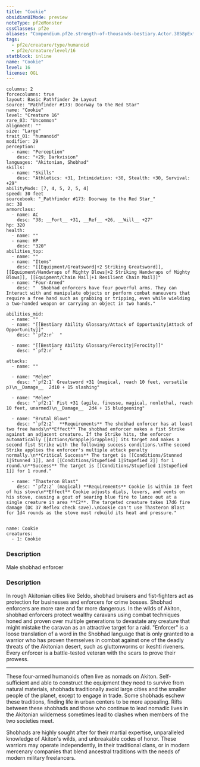 ```yaml
---
title: "Cookie"
obsidianUIMode: preview
noteType: pf2eMonster
cssClasses: pf2e
aliases: "Compendium.pf2e.strength-of-thousands-bestiary.Actor.3858pExfJPbMo4Vf" 
tags:
  - pf2e/creature/type/humanoid
  - pf2e/creature/level/16
statblock: inline
name: "Cookie"
level: 16
license: OGL
---
```


```statblock
columns: 2
forcecolumns: true
layout: Basic Pathfinder 2e Layout
source: "Pathfinder #173: Doorway to the Red Star"
name: "Cookie"
level: "Creature 16"
rare_03: "Uncommon"
alignment: ""
size: "Large"
trait_01: "humanoid"
modifier: 29
perception:
  - name: "Perception"
    desc: "+29; Darkvision"
languages: "Akitonian, Shobhad"
skills:
  - name: "Skills"
    desc: "Athletics: +31, Intimidation: +30, Stealth: +30, Survival: +29"
abilityMods: [7, 4, 5, 2, 5, 4]
speed: 30 feet
sourcebook: "_Pathfinder #173: Doorway to the Red Star_"
ac: 38
armorclass:
  - name: AC
    desc: "38; __Fort__ +31, __Ref__ +26, __Will__ +27"
hp: 320
health:
  - name: ""
  - name: HP
    desc: "320"
abilities_top:
  - name: ""
  - name: "Items"
    desc: "[[Equipment/Greatsword|+2 Striking Greatsword]], [[Equipment/Handwraps of Mighty Blows|+2 Striking Handwraps of Mighty Blows]], [[Equipment/Chain Mail|+1 Resilient Chain Mail]]"
  - name: "Four-Armed"
    desc: "  Shobhad enforcers have four powerful arms. They can Interact with and manipulate objects or perform combat maneuvers that require a free hand such as grabbing or tripping, even while wielding a two-handed weapon or carrying an object in two hands."

abilities_mid:
  - name: ""
  - name: "[[Bestiary Ability Glossary/Attack of Opportunity|Attack of Opportunity]]"
    desc: "`pf2:r`  "

  - name: "[[Bestiary Ability Glossary/Ferocity|Ferocity]]"
    desc: "`pf2:r`  "

attacks:
  - name: ""

  - name: "Melee"
    desc: "`pf2:1` Greatsword +31 (magical, reach 10 feet, versatile p)\n__Damage__  2d10 + 15 slashing"

  - name: "Melee"
    desc: "`pf2:1` Fist +31 (agile, finesse, magical, nonlethal, reach 10 feet, unarmed)\n__Damage__  2d4 + 15 bludgeoning"

  - name: "Brutal Blows"
    desc: "`pf2:2`  **Requirements** The shobhad enforcer has at least two free hands\n**Effect** The shobhad enforcer makes a fist Strike against an adjacent creature. If the Strike hits, the enforcer automatically [[Actions/Grapple|Grapples]] its target and makes a second fist Strike with the following success conditions.\nThe second Strike applies the enforcer's multiple attack penalty normally.\n**Critical Success** The target is [[Conditions/Stunned 1|Stunned 1]], and [[Conditions/Stupefied 1|Stupefied 2]] for 1 round.\n**Success** The target is [[Conditions/Stupefied 1|Stupefied 1]] for 1 round."

  - name: "Thasteron Blast"
    desc: "`pf2:2` (magical) **Requirements** Cookie is within 10 feet of his stove\n**Effect** Cookie adjusts dials, levers, and vents on his stove, causing a gout of searing blue fire to lance out at a single creature in area **C2**. The targeted creature takes 17d6 fire damage (DC 37 Reflex check save).\nCookie can't use Thasteron Blast for 1d4 rounds as the stove must rebuild its heat and pressure."
 
```

```encounter-table
name: Cookie
creatures:
  - 1: Cookie
```
### Description
Male shobhad enforcer

### Description
In rough Akitonian cities like Seldo, shobhad bruisers and fist-fighters act as protection for businesses and enforcers for crime bosses. Shobhad enforcers are more rare and far more dangerous. In the wilds of Akiton, shobhad enforcers protect wealthy caravans using combat techniques honed and proven over multiple generations to devastate any creature that might mistake the caravan as an attractive target for a raid. "Enforcer" is a loose translation of a word in the Shobhad language that is only granted to a warrior who has proven themselves in combat against one of the deadly threats of the Akitonian desert, such as gluttonworms or ikeshti riveners. Every enforcer is a battle-tested veteran with the scars to prove their prowess.

* * *

These four-armed humanoids often live as nomads on Akiton. Self-sufficient and able to construct the equipment they need to survive from natural materials, shobhads traditionally avoid large cities and the smaller people of the planet, except to engage in trade. Some shobhads eschew these traditions, finding life in urban centers to be more appealing. Rifts between these shobhads and those who continue to lead nomadic lives in the Akitonian wilderness sometimes lead to clashes when members of the two societies meet.

Shobhads are highly sought after for their martial expertise, unparalleled knowledge of Akiton's wilds, and unbreakable codes of honor. These warriors may operate independently, in their traditional clans, or in modern mercenary companies that blend ancestral traditions with the needs of modern military freelancers.

